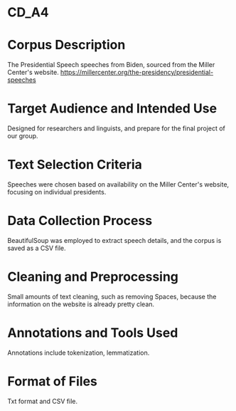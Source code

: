 # CD_A4
# Corpus Description  
The Presidential Speech speeches from Biden, sourced from the Miller Center's website. https://millercenter.org/the-presidency/presidential-speeches 

# Target Audience and Intended Use  
Designed for researchers and linguists, and prepare for the final project of our group.

# Text Selection Criteria  
Speeches were chosen based on availability on the Miller Center's website, focusing on individual presidents.

# Data Collection Process  
BeautifulSoup was employed to extract speech details, and the corpus is saved as a CSV file.

# Cleaning and Preprocessing  
Small amounts of text cleaning, such as removing Spaces, because the information on the website is already pretty clean.

# Annotations and Tools Used  
Annotations include tokenization, lemmatization.

# Format of Files  
Txt format and CSV file.
